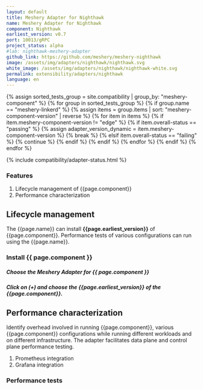 ```yaml
---
layout: default
title: Meshery Adapter for Nighthawk
name: Meshery Adapter for Nighthawk
component: Nighthawk
earliest_version: v0.7
port: 10013/gRPC
project_status: alpha
#lab: nighthawk-meshery-adapter
github_link: https://github.com/meshery/meshery-nighthawk
image: /assets/img/adapters/nighthawk/nighthawk.svg
white_image: /assets/img/adapters/nighthawk/nighthawk-white.svg
permalink: extensibility/adapters/nighthawk
language: en
---
```


{% assign sorted_tests_group = site.compatibility | group_by: "meshery-component" %}
{% for group in sorted_tests_group %}
{% if group.name == "meshery-linkerd" %}
{% assign items = group.items | sort: "meshery-component-version" | reverse %}
{% for item in items %}
{% if item.meshery-component-version != "edge" %}
{% if item.overall-status == "passing" %}
{% assign adapter_version_dynamic = item.meshery-component-version %}
{% break %}
{% elsif item.overall-status == "failing" %}
{% continue %}
{% endif %}
{% endif %}
{% endfor %}
{% endif %}
{% endfor %}

{% include compatibility/adapter-status.html %}

<!-- {% include adapter-labs.html %} -->

### Features

1. Lifecycle management of {{page.component}}
1. Performance characterization

## Lifecycle management

The {{page.name}} can install **{{page.earliest_version}}** of {{page.component}}. Performance tests of various configurations can run using the {{page.name}}.

### Install {{ page.component }}

##### Choose the Meshery Adapter for {{ page.component }}

<!-- <a href="{{ site.baseurl }}/assets/img/adapters/linkerd/linkerd-adapter.png">
  <img style="width:500px;" src="{{ site.baseurl }}/assets/img/adapters/linkerd/linkerd-adapter.png" />
</a> -->

##### Click on (+) and choose the {{page.earliest_version}} of the {{page.component}}.

<!-- <a href="{{ site.baseurl }}/assets/img/adapters/linkerd/linkerd-install.png">
  <img style="width:500px;" src="{{ site.baseurl }}/assets/img/adapters/linkerd/linkerd-install.png" />
</a> -->

## Performance characterization

Identify overhead involved in running {{page.component}}, various {{page.component}} configurations while running different workloads and on different infrastructure. The adapter facilitates data plane and control plane performance testing.

1. Prometheus integration
1. Grafana integration

### Performance tests
